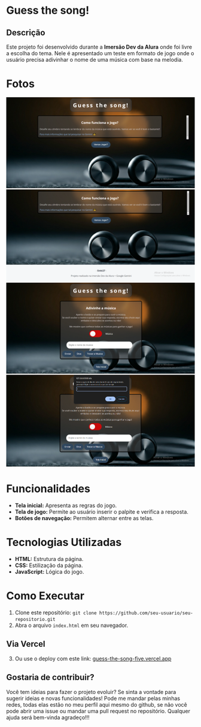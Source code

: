 # Guess the song!

## Descrição
Este projeto foi desenvolvido durante a <strong>Imersão Dev da Alura</strong> onde foi livre a escolha do tema. Nele é apresentado um teste em formato de jogo onde o usuário precisa adivinhar o nome de uma música com base na melodia.

# Fotos

<img src="./img/readme/telaHome.png" alt="Tela home">
<img src="./img/readme/telaFooter.png" alt="Tela home footer">
<img src="./img/readme/telaHomeMusica.png" alt="Tela musica">
<img src="./img/readme/telaHomeMusicaDica.PNG" alt="Tela musica com prompt de dica">

# Funcionalidades

* **Tela inicial:** Apresenta as regras do jogo.
* **Tela de jogo:** Permite ao usuário inserir o palpite e verifica a resposta.
* **Botões de navegação:** Permitem alternar entre as telas.
  
# Tecnologias Utilizadas

* **HTML:** Estrutura da página.
* **CSS:** Estilização da página.
* **JavaScript:** Lógica do jogo.

# Como Executar

1. Clone este repositório: `git clone https://github.com/seu-usuario/seu-repositorio.git`
2. Abra o arquivo `index.html` em seu navegador.
   
## Via Vercel

3. Ou use o deploy com este link:
[guess-the-song-five.vercel.app](https://guess-the-song-five.vercel.app/)


## Gostaria de contribuir?

Você tem ideias para fazer o projeto evoluir? Se sinta a vontade para sugerir ideias e novas funcionalidades! Pode me mandar pelas minhas redes, todas elas estão no meu perfil aqui mesmo do github, se não você pode abrir uma issue ou mandar uma pull request no repositório. Qualquer ajuda será bem-vinda agradeço!!!
